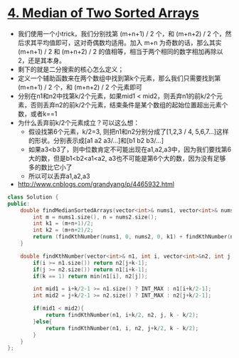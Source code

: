 # [4. Median of Two Sorted Arrays](https://leetcode.com/problems/median-of-two-sorted-arrays/)
* 我们使用一个小trick，我们分别找第 (m+n+1) / 2 个，和 (m+n+2) / 2 个，然后求其平均值即可，这对奇偶数均适用。加入 m+n 为奇数的话，那么其实 (m+n+1) / 2 和 (m+n+2) / 2 的值相等，相当于两个相同的数字相加再除以2，还是其本身。
* 剩下的就是二分搜索的核心怎么定义；
* 定义一个辅助函数来在两个数组中找到第k个元素，那么我们只需要找到第(m+n+1) / 2 个，和 (m+n+2) / 2 个元素即可
* 分别在n1和n2中找第k/2个元素，如果mid1 < mid2，则丢弃n1的前k/2个元素，否则丢弃n2的前k/2个元素，结束条件是某个数组的起始位置超出元素个数，或者k==1
* 为什么丢弃前k/2个元素成立？可以这么想：
  * 假设找第6个元素，k/2=3, 则把n1和n2分别分成了[1,2,3 / 4, 5,6,7...]这样的形状。分别表示成[a1 a2 a3/...]和[b1 b2 b3/...]
  * 如果a3<b3了，则中位数肯定不可能出现在a1,a2,a3中，因为我们要找第6大的数，但是b1<b2<a1<a2, a3也不可能是第6个大的数，因为没有足够多的数比它小了
  * 所以可以丢弃a1,a2,a3
* http://www.cnblogs.com/grandyang/p/4465932.html

```c++
class Solution {
public:
    double findMedianSortedArrays(vector<int>& nums1, vector<int>& nums2) {
        int m = nums1.size(), n = nums2.size();
        int k1 = (m+n+1)/2;
        int k2 = (m+n+2)/2;
        return (findKthNumber(nums1, 0, nums2, 0, k1) + findKthNumber(nums1, 0, nums2, 0, k2)) /2;
    }

    double findKthNumber(vector<int>& n1, int i, vector<int>&n2, int j, int k){
    	if(i >= n1.size()) return n2[j+k-1];
    	if(j >= n2.size()) return n1[i+k-1];
    	if(k == 1) return min(n1[i], n2[j]);

    	int mid1 = i+k/2-1 >= n1.size() ? INT_MAX : n1[i+k/2-1];
    	int mid2 = j+k/2-1 >= n2.size() ? INT_MAX : n2[j+k/2-1];

    	if(mid1 < mid2){
    		return findKthNumber(n1, i+k/2, n2, j, k - k/2);
    	}else{
    		return findKthNumber(n1, i, n2, j+k/2, k - k/2);
    	}
    }
};

```

